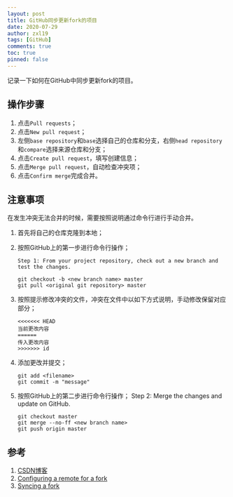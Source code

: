 ```yaml
---
layout: post
title: GitHub同步更新fork的项目
date: 2020-07-29
author: zxl19
tags: [GitHub]
comments: true
toc: true
pinned: false
---
```


记录一下如何在GitHub中同步更新fork的项目。

<!-- more -->

## 操作步骤

1. 点击`Pull requests`；
2. 点击`New pull request`；
3. 左侧`base repository`和`base`选择自己的仓库和分支，右侧`head repository`和`compare`选择来源仓库和分支；
4. 点击`Create pull request`，填写创建信息；
5. 点击`Merge pull request`，自动检查冲突项；
6. 点击`Confirm merge`完成合并。

## 注意事项

在发生冲突无法合并的时候，需要按照说明通过命令行进行手动合并。

1. 首先将自己的仓库克隆到本地；
2. 按照GitHub上的第一步进行命令行操作；

    ```text
    Step 1: From your project repository, check out a new branch and test the changes.
    ```

    ```shell
    git checkout -b <new branch name> master
    git pull <original git repository> master
    ```

3. 按照提示修改冲突的文件，冲突在文件中以如下方式说明，手动修改保留对应部分；

    ```text
    <<<<<<< HEAD
    当前更改内容
    ======
    传入更改内容
    >>>>>>> id
    ```

4. 添加更改并提交；

    ```shell
    git add <filename>
    git commit -m "message"
    ```

5. 按照GitHub上的第二步进行命令行操作；
    Step 2: Merge the changes and update on GitHub.

    ```shell
    git checkout master
    git merge --no-ff <new branch name>
    git push origin master
    ```

## 参考

1. [CSDN博客](https://blog.csdn.net/qq1332479771/article/details/56087333)
2. [Configuring a remote for a fork](https://docs.github.com/en/github/collaborating-with-issues-and-pull-requests/configuring-a-remote-for-a-fork)
3. [Syncing a fork](https://docs.github.com/en/github/collaborating-with-issues-and-pull-requests/syncing-a-fork)

